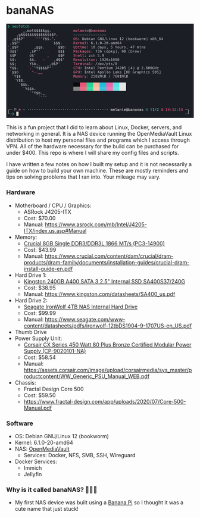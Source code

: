 # banaNAS

![Neofetch Screenshot](images/neofetch.png)

This is a fun project that I did to learn about Linux, Docker, servers, and networking in general. It is a NAS device running the OpenMediaVault Linux distribution to host my personal files and programs which I access through VPN. All of the hardware necessary for the build can be purchased for under $400. This repo is where I will share my config files and scripts.

I have written a few notes on how I built my setup and it is not necessarily a guide on how to build your own machine. These are mostly reminders and tips on solving problems that I ran into. Your mileage may vary. 

### Hardware
- Motherboard / CPU / Graphics: 
	- ASRock J4205-ITX
	- Cost: $70.00
	- Manual: https://www.asrock.com/mb/Intel/J4205-ITX/index.us.asp#Manual
- Memory:
	- [Crucial 8GB Single DDR3/DDR3L 1866 MT/s (PC3-14900)](https://www.amazon.com/gp/product/B00LTV2BBK/ref=ppx_od_dt_b_asin_title_s01?ie=UTF8&psc=1)
	- Cost: $43.99
	- Manual: https://www.crucial.com/content/dam/crucial/dram-products/dram-family/documents/installation-guides/crucial-dram-install-guide-en.pdf
- Hard Drive 1: 
	- [Kingston 240GB A400 SATA 3 2.5" Internal SSD SA400S37/240G](https://www.amazon.com/gp/product/B01N5IB20Q/ref=ppx_od_dt_b_asin_title_s00?ie=UTF8&psc=1)
	- Cost: $38.95
	- Manual: https://www.kingston.com/datasheets/SA400_us.pdf
- Hard Drive 2: 
	- [Seagate IronWolf 4TB NAS Internal Hard Drive](https://www.amazon.com/gp/product/B07H289S79/ref=ppx_od_dt_b_asin_title_s01?ie=UTF8&psc=1)
	- Cost: $99.99
	- Manual: https://www.seagate.com/www-content/datasheets/pdfs/ironwolf-12tbDS1904-9-1707US-en_US.pdf
- Thumb Drive
- Power Supply Unit:
	- [Corsair CX Series 450 Watt 80 Plus Bronze Certified Modular Power Supply (CP-9020101-NA)](https://www.amazon.com/gp/product/B01B72VXE6/ref=ppx_od_dt_b_asin_title_s00?ie=UTF8&psc=1)
	- Cost: $58.54
	- Manual: https://assets.corsair.com/image/upload/corsairmedia/sys_master/productcontent/WW_Generic_PSU_Manual_WEB.pdf
- Chassis:
	- Fractal Design Core 500
	- Cost: $59.50
	- https://www.fractal-design.com/app/uploads/2020/07/Core-500-Manual.pdf

### Software
- OS: Debian GNU/Linux 12 (bookworm)
- Kernel: 6.1.0-20-amd64
- NAS: [OpenMediaVault](https://www.openmediavault.org/download.html)
	- Services: Docker, NFS, SMB, SSH, Wireguard
- Docker Services:
	- Immich
	- Jellyfin

### Why is it called banaNAS? 🍌🍌🍌
- My first NAS device was built using a [Banana Pi](https://www.banana-pi.org/en/banana-pi-sbcs/51.html) so I thought it was a cute name that just stuck!
